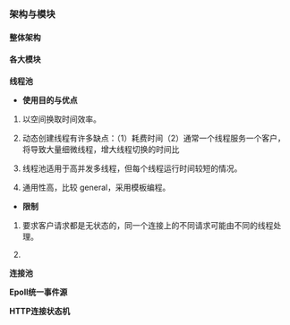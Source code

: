 ### 架构与模块

#### 整体架构


#### 各大模块

**线程池**

- **使用目的与优点**

1. 以空间换取时间效率。

2. 动态创建线程有许多缺点：（1）耗费时间（2）通常一个线程服务一个客户，将导致大量细微线程，增大线程切换的时间比

3. 线程池适用于高并发多线程，但每个线程运行时间较短的情况。

4. 通用性高，比较 general，采用模板编程。

- **限制**

1. 要求客户请求都是无状态的，同一个连接上的不同请求可能由不同的线程处理。

2.

**连接池**


**Epoll统一事件源**


**HTTP连接状态机**
